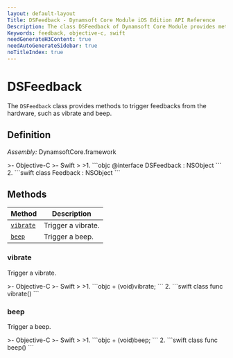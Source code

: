 ```yaml
---
layout: default-layout
Title: DSFeedback - Dynamsoft Core Module iOS Edition API Reference
Description: The class DSFeedback of Dynamsoft Core Module provides methods to trigger feedbacks from the hardware, such as vibrate and beep.
Keywords: feedback, objective-c, swift
needGenerateH3Content: true
needAutoGenerateSidebar: true
noTitleIndex: true
---
```


# DSFeedback

The `DSFeedback` class provides methods to trigger feedbacks from the hardware, such as vibrate and beep.

## Definition

*Assembly:* DynamsoftCore.framework

<div class="sample-code-prefix"></div>
>- Objective-C
>- Swift
>
>1. 
```objc
@interface DSFeedback : NSObject
```
2. 
```swift
class Feedback : NSObject
```

## Methods
| Method | Description |
|------- |-------------|
| [`vibrate`](#vibrate) | Trigger a vibrate. |
| [`beep`](#beep) | Trigger a beep. |

### vibrate

Trigger a vibrate.

<div class="sample-code-prefix"></div>
>- Objective-C
>- Swift
>
>1. 
```objc
+ (void)vibrate;
```
2. 
```swift
class func vibrate()
```

### beep

Trigger a beep.

<div class="sample-code-prefix"></div>
>- Objective-C
>- Swift
>
>1. 
```objc
+ (void)beep;
```
2. 
```swift
class func beep()
```
